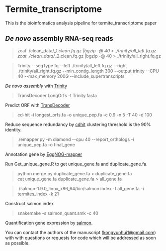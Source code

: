 # Termite_transcriptome
This is the bioinfomatics analysis pipeline for termite_transcriptome paper

## *De novo* assembly RNA-seq reads
>zcat ./clean_data/*_1.clean.fq.gz |bgzip -@ 40 > ./trinity/all_left.fq.gz \
zcat ./clean_data/*_2.clean.fq.gz |bgzip -@ 40 > ./trinity/all_right.fq.gz


>Trinity --seqType fq --left ./trinity/all_left.fq.gz 
--right ./trinity/all_right.fq.gz 
--min_contig_length 300 --output trinity 
--CPU 40 --max_memory 200G --include_supertranscripts 

*De novo assembly* with [Trinity](https://github.com/trinityrnaseq/trinityrnaseq)

>TransDecoder.LongOrfs -t Trinity.fasta 

Predict ORF with [TransDecoder](https://github.com/TransDecoder/TransDecoder)

>cd-hit -i longest_orfs.fa -o unique_pep.fa -c 0.9 -n 5 -T 40 -d 100

Reduce sequence redundancy by [cdhit](https://github.com/weizhongli/cdhit) clustering threshold is the 90% identity.

>./emapper.py -m diamond --cpu 40 --report_orthologs -i unique_pep.fa -o final_gene

Annotation gene by [EggNOG-mapper](https://github.com/eggnogdb/eggnog-mapper)

Run Get_unique_gene.R to get unique_gene.fa and duplicate_gene.fa.
>python merge.py duplicate_gene.fa > duplicate_gene.fa \
>cat unique_gene.fa duplicate_gene.fa > all_gene.fa



>./salmon-1.9.0_linux_x86_64/bin/salmon index -t all_gene.fa -i termites_index -k 21

Construct salmon index
>snakemake -s salmon_quant.smk -c 40

Quantification gene expression by [salmon](https://github.com/COMBINE-lab/salmon).

You can contact the authors of the manuscript (kongyunhui1@gmail.com) with with questions or requests for code which will be addressed as soon as possible.
